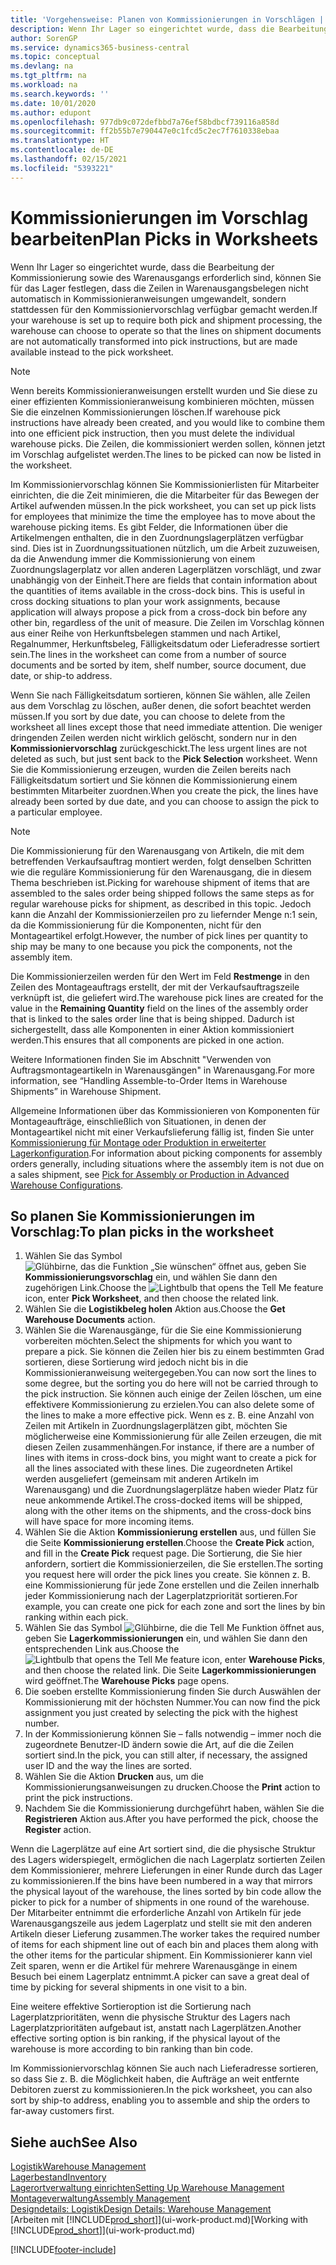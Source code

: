 ```yaml
---
title: 'Vorgehensweise: Planen von Kommissionierungen in Vorschlägen | Microsoft Docs'
description: Wenn Ihr Lager so eingerichtet wurde, dass die Bearbeitung der Kommissionierung sowie des Warenausgangs erforderlich sind, können Sie für das Lager festlegen, dass die Zeilen in Warenausgangsbelegen nicht automatisch in Kommissionieranweisungen umgewandelt, sondern stattdessen für den Kommissioniervorschlag verfügbar gemacht werden.
author: SorenGP
ms.service: dynamics365-business-central
ms.topic: conceptual
ms.devlang: na
ms.tgt_pltfrm: na
ms.workload: na
ms.search.keywords: ''
ms.date: 10/01/2020
ms.author: edupont
ms.openlocfilehash: 977db9c072defbbd7a76ef58bdbcf739116a858d
ms.sourcegitcommit: ff2b55b7e790447e0c1fcd5c2ec7f7610338ebaa
ms.translationtype: HT
ms.contentlocale: de-DE
ms.lasthandoff: 02/15/2021
ms.locfileid: "5393221"
---
```

# <a name="plan-picks-in-worksheets"></a><span data-ttu-id="1a911-103">Kommissionierungen im Vorschlag bearbeiten</span><span class="sxs-lookup"><span data-stu-id="1a911-103">Plan Picks in Worksheets</span></span>

<span data-ttu-id="1a911-104">Wenn Ihr Lager so eingerichtet wurde, dass die Bearbeitung der Kommissionierung sowie des Warenausgangs erforderlich sind, können Sie für das Lager festlegen, dass die Zeilen in Warenausgangsbelegen nicht automatisch in Kommissionieranweisungen umgewandelt, sondern stattdessen für den Kommissioniervorschlag verfügbar gemacht werden.</span><span class="sxs-lookup"><span data-stu-id="1a911-104">If your warehouse is set up to require both pick and shipment processing, the warehouse can choose to operate so that the lines on shipment documents are not automatically transformed into pick instructions, but are made available instead to the pick worksheet.</span></span>  

> [!NOTE]  
> <span data-ttu-id="1a911-105">Wenn bereits Kommissionieranweisungen erstellt wurden und Sie diese zu einer effizienten Kommissionieranweisung kombinieren möchten, müssen Sie die einzelnen Kommissionierungen löschen.</span><span class="sxs-lookup"><span data-stu-id="1a911-105">If warehouse pick instructions have already been created, and you would like to combine them into one efficient pick instruction, then you must delete the individual warehouse picks.</span></span> <span data-ttu-id="1a911-106">Die Zeilen, die kommissioniert werden sollen, können jetzt im Vorschlag aufgelistet werden.</span><span class="sxs-lookup"><span data-stu-id="1a911-106">The lines to be picked can now be listed in the worksheet.</span></span>  

<span data-ttu-id="1a911-107">Im Kommissioniervorschlag können Sie Kommissionierlisten für Mitarbeiter einrichten, die die Zeit minimieren, die die Mitarbeiter für das Bewegen der Artikel aufwenden müssen.</span><span class="sxs-lookup"><span data-stu-id="1a911-107">In the pick worksheet, you can set up pick lists for employees that minimize the time the employee has to move about the warehouse picking items.</span></span> <span data-ttu-id="1a911-108">Es gibt Felder, die Informationen über die Artikelmengen enthalten, die in den Zuordnungslagerplätzen verfügbar sind. Dies ist in Zuordnungssituationen nützlich, um die Arbeit zuzuweisen, da die Anwendung immer die Kommissionierung von einem Zuordnungslagerplatz vor allen anderen Lagerplätzen vorschlägt, und zwar unabhängig von der Einheit.</span><span class="sxs-lookup"><span data-stu-id="1a911-108">There are fields that contain information about the quantities of items available in the cross-dock bins. This is useful in cross docking situations to plan your work assignments, because application will always propose a pick from a cross-dock bin before any other bin, regardless of the unit of measure.</span></span> <span data-ttu-id="1a911-109">Die Zeilen im Vorschlag können aus einer Reihe von Herkunftsbelegen stammen und nach Artikel, Regalnummer, Herkunftsbeleg, Fälligkeitsdatum oder Lieferadresse sortiert sein.</span><span class="sxs-lookup"><span data-stu-id="1a911-109">The lines in the worksheet can come from a number of source documents and be sorted by item, shelf number, source document, due date, or ship-to address.</span></span>  

<span data-ttu-id="1a911-110">Wenn Sie nach Fälligkeitsdatum sortieren, können Sie wählen, alle Zeilen aus dem Vorschlag zu löschen, außer denen, die sofort beachtet werden müssen.</span><span class="sxs-lookup"><span data-stu-id="1a911-110">If you sort by due date, you can choose to delete from the worksheet all lines except those that need immediate attention.</span></span> <span data-ttu-id="1a911-111">Die weniger dringenden Zeilen werden nicht wirklich gelöscht, sondern nur in den **Kommissioniervorschlag** zurückgeschickt.</span><span class="sxs-lookup"><span data-stu-id="1a911-111">The less urgent lines are not deleted as such, but just sent back to the **Pick Selection** worksheet.</span></span> <span data-ttu-id="1a911-112">Wenn Sie die Kommissionierung erzeugen, wurden die Zeilen bereits nach Fälligkeitsdatum sortiert und Sie können die Kommissionierung einem bestimmten Mitarbeiter zuordnen.</span><span class="sxs-lookup"><span data-stu-id="1a911-112">When you create the pick, the lines have already been sorted by due date, and you can choose to assign the pick to a particular employee.</span></span>  

> [!NOTE]  
> <span data-ttu-id="1a911-113">Die Kommissionierung für den Warenausgang von Artikeln, die mit dem betreffenden Verkaufsauftrag montiert werden, folgt denselben Schritten wie die reguläre Kommissionierung für den Warenausgang, die in diesem Thema beschrieben ist.</span><span class="sxs-lookup"><span data-stu-id="1a911-113">Picking for warehouse shipment of items that are assembled to the sales order being shipped follows the same steps as for regular warehouse picks for shipment, as described in this topic.</span></span> <span data-ttu-id="1a911-114">Jedoch kann die Anzahl der Kommissionierzeilen pro zu liefernder Menge n:1 sein, da die Kommissionierung für die Komponenten, nicht für den Montageartikel erfolgt.</span><span class="sxs-lookup"><span data-stu-id="1a911-114">However, the number of pick lines per quantity to ship may be many to one because you pick the components, not the assembly item.</span></span>  
>
> <span data-ttu-id="1a911-115">Die Kommissionierzeilen werden für den Wert im Feld **Restmenge** in den Zeilen des Montageauftrags erstellt, der mit der Verkaufsauftragszeile verknüpft ist, die geliefert wird.</span><span class="sxs-lookup"><span data-stu-id="1a911-115">The warehouse pick lines are created for the value in the **Remaining Quantity** field on the lines of the assembly order that is linked to the sales order line that is being shipped.</span></span> <span data-ttu-id="1a911-116">Dadurch ist sichergestellt, dass alle Komponenten in einer Aktion kommissioniert werden.</span><span class="sxs-lookup"><span data-stu-id="1a911-116">This ensures that all components are picked in one action.</span></span>  
>
> <span data-ttu-id="1a911-117">Weitere Informationen finden Sie im Abschnitt "Verwenden von Auftragsmontageartikeln in Warenausgängen" in Warenausgang.</span><span class="sxs-lookup"><span data-stu-id="1a911-117">For more information, see “Handling Assemble-to-Order Items in Warehouse Shipments” in Warehouse Shipment.</span></span>  
>
> <span data-ttu-id="1a911-118">Allgemeine Informationen über das Kommissionieren von Komponenten für Montageaufträge, einschließlich von Situationen, in denen der Montageartikel nicht mit einer Verkaufslieferung fällig ist, finden Sie unter [Kommissionierung für Montage oder Produktion in erweiterter Lagerkonfiguration](warehouse-how-to-pick-for-internal-operations-in-advanced-warehousing.md).</span><span class="sxs-lookup"><span data-stu-id="1a911-118">For information about picking components for assembly orders generally, including situations where the assembly item is not due on a sales shipment, see [Pick for Assembly or Production in Advanced Warehouse Configurations](warehouse-how-to-pick-for-internal-operations-in-advanced-warehousing.md).</span></span>  

## <a name="to-plan-picks-in-the-worksheet"></a><span data-ttu-id="1a911-119">So planen Sie Kommissionierungen im Vorschlag:</span><span class="sxs-lookup"><span data-stu-id="1a911-119">To plan picks in the worksheet</span></span>

1. <span data-ttu-id="1a911-120">Wählen Sie das Symbol ![Glühbirne, das die Funktion „Sie wünschen“ öffnet](media/ui-search/search_small.png "Was möchten Sie tun?") aus, geben Sie **Kommissionierungsvorschlag** ein, und wählen Sie dann den zugehörigen Link.</span><span class="sxs-lookup"><span data-stu-id="1a911-120">Choose the ![Lightbulb that opens the Tell Me feature](media/ui-search/search_small.png "Tell me what you want to do") icon, enter **Pick Worksheet**, and then choose the related link.</span></span>  
2. <span data-ttu-id="1a911-121">Wählen Sie die **Logistikbeleg holen** Aktion aus.</span><span class="sxs-lookup"><span data-stu-id="1a911-121">Choose the **Get Warehouse Documents** action.</span></span>  
3. <span data-ttu-id="1a911-122">Wählen Sie die Warenausgänge, für die Sie eine Kommissionierung vorbereiten möchten.</span><span class="sxs-lookup"><span data-stu-id="1a911-122">Select the shipments for which you want to prepare a pick.</span></span> <span data-ttu-id="1a911-123">Sie können die Zeilen hier bis zu einem bestimmten Grad sortieren, diese Sortierung wird jedoch nicht bis in die Kommissionieranweisung weitergegeben.</span><span class="sxs-lookup"><span data-stu-id="1a911-123">You can now sort the lines to some degree, but the sorting you do here will not be carried through to the pick instruction.</span></span> <span data-ttu-id="1a911-124">Sie können auch einige der Zeilen löschen, um eine effektivere Kommissionierung zu erzielen.</span><span class="sxs-lookup"><span data-stu-id="1a911-124">You can also delete some of the lines to make a more effective pick.</span></span> <span data-ttu-id="1a911-125">Wenn es z. B. eine Anzahl von Zeilen mit Artikeln in Zuordnungslagerplätzen gibt, möchten Sie möglicherweise eine Kommissionierung für alle Zeilen erzeugen, die mit diesen Zeilen zusammenhängen.</span><span class="sxs-lookup"><span data-stu-id="1a911-125">For instance, if there are a number of lines with items in cross-dock bins, you might want to create a pick for all the lines associated with these lines.</span></span> <span data-ttu-id="1a911-126">Die zugeordneten Artikel werden ausgeliefert (gemeinsam mit anderen Artikeln im Warenausgang) und die Zuordnungslagerplätze haben wieder Platz für neue ankommende Artikel.</span><span class="sxs-lookup"><span data-stu-id="1a911-126">The cross-docked items will be shipped, along with the other items on the shipments, and the cross-dock bins will have space for more incoming items.</span></span>  
4. <span data-ttu-id="1a911-127">Wählen Sie die Aktion **Kommissionierung erstellen** aus, und füllen Sie die Seite **Kommissionierung erstellen**.</span><span class="sxs-lookup"><span data-stu-id="1a911-127">Choose the **Create Pick** action, and fill in the **Create Pick** request page.</span></span> <span data-ttu-id="1a911-128">Die Sortierung, die Sie hier anfordern, sortiert die Kommissionierzeilen, die Sie erstellen.</span><span class="sxs-lookup"><span data-stu-id="1a911-128">The sorting you request here will order the pick lines you create.</span></span> <span data-ttu-id="1a911-129">Sie können z. B. eine Kommissionierung für jede Zone erstellen und die Zeilen innerhalb jeder Kommissionierung nach der Lagerplatzpriorität sortieren.</span><span class="sxs-lookup"><span data-stu-id="1a911-129">For example, you can create one pick for each zone and sort the lines by bin ranking within each pick.</span></span>  
5. <span data-ttu-id="1a911-130">Wählen Sie das Symbol ![Glühbirne, die die Tell Me Funktion öffnet](media/ui-search/search_small.png "Was möchten Sie tun?") aus, geben Sie **Lagerkommissionierungen** ein, und wählen Sie dann den entsprechenden Link aus.</span><span class="sxs-lookup"><span data-stu-id="1a911-130">Choose the ![Lightbulb that opens the Tell Me feature](media/ui-search/search_small.png "Tell me what you want to do") icon, enter **Warehouse Picks**, and then choose the related link.</span></span> <span data-ttu-id="1a911-131">Die Seite **Lagerkommissionierungen** wird geöffnet.</span><span class="sxs-lookup"><span data-stu-id="1a911-131">The **Warehouse Picks** page opens.</span></span>  
6. <span data-ttu-id="1a911-132">Die soeben erstellte Kommissionierung finden Sie durch Auswählen der Kommissionierung mit der höchsten Nummer.</span><span class="sxs-lookup"><span data-stu-id="1a911-132">You can now find the pick assignment you just created by selecting the pick with the highest number.</span></span>  
7. <span data-ttu-id="1a911-133">In der Kommissionierung können Sie – falls notwendig – immer noch die zugeordnete Benutzer-ID ändern sowie die Art, auf die die Zeilen sortiert sind.</span><span class="sxs-lookup"><span data-stu-id="1a911-133">In the pick, you can still alter, if necessary, the assigned user ID and the way the lines are sorted.</span></span>  
8. <span data-ttu-id="1a911-134">Wählen Sie die Aktion **Drucken** aus, um die Kommissionierungsanweisungen zu drucken.</span><span class="sxs-lookup"><span data-stu-id="1a911-134">Choose the **Print** action to print the pick instructions.</span></span>  
9. <span data-ttu-id="1a911-135">Nachdem Sie die Kommissionierung durchgeführt haben, wählen Sie die **Registrieren** Aktion aus.</span><span class="sxs-lookup"><span data-stu-id="1a911-135">After you have performed the pick, choose the **Register** action.</span></span>  

<span data-ttu-id="1a911-136">Wenn die Lagerplätze auf eine Art sortiert sind, die die physische Struktur des Lagers widerspiegelt, ermöglichen die nach Lagerplatz sortierten Zeilen dem Kommissionierer, mehrere Lieferungen in einer Runde durch das Lager zu kommissionieren.</span><span class="sxs-lookup"><span data-stu-id="1a911-136">If the bins have been numbered in a way that mirrors the physical layout of the warehouse, the lines sorted by bin code allow the picker to pick for a number of shipments in one round of the warehouse.</span></span> <span data-ttu-id="1a911-137">Der Mitarbeiter entnimmt die erforderliche Anzahl von Artikeln für jede Warenausgangszeile aus jedem Lagerplatz und stellt sie mit den anderen Artikeln dieser Lieferung zusammen.</span><span class="sxs-lookup"><span data-stu-id="1a911-137">The worker takes the required number of items for each shipment line out of each bin and places them along with the other items for the particular shipment.</span></span> <span data-ttu-id="1a911-138">Ein Kommissionierer kann viel Zeit sparen, wenn er die Artikel für mehrere Warenausgänge in einem Besuch bei einem Lagerplatz entnimmt.</span><span class="sxs-lookup"><span data-stu-id="1a911-138">A picker can save a great deal of time by picking for several shipments in one visit to a bin.</span></span>  

<span data-ttu-id="1a911-139">Eine weitere effektive Sortieroption ist die Sortierung nach Lagerplatzprioritäten, wenn die physische Struktur des Lagers nach Lagerplatzprioritäten aufgebaut ist, anstatt nach Lagerplätzen.</span><span class="sxs-lookup"><span data-stu-id="1a911-139">Another effective sorting option is bin ranking, if the physical layout of the warehouse is more according to bin ranking than bin code.</span></span>  

<span data-ttu-id="1a911-140">Im Kommissioniervorschlag können Sie auch nach Lieferadresse sortieren, so dass Sie z. B. die Möglichkeit haben, die Aufträge an weit entfernte Debitoren zuerst zu kommissionieren.</span><span class="sxs-lookup"><span data-stu-id="1a911-140">In the pick worksheet, you can also sort by ship-to address, enabling you to assemble and ship the orders to far-away customers first.</span></span>  

## <a name="see-also"></a><span data-ttu-id="1a911-141">Siehe auch</span><span class="sxs-lookup"><span data-stu-id="1a911-141">See Also</span></span>

[<span data-ttu-id="1a911-142">Logistik</span><span class="sxs-lookup"><span data-stu-id="1a911-142">Warehouse Management</span></span>](warehouse-manage-warehouse.md)  
[<span data-ttu-id="1a911-143">Lagerbestand</span><span class="sxs-lookup"><span data-stu-id="1a911-143">Inventory</span></span>](inventory-manage-inventory.md)  
[<span data-ttu-id="1a911-144">Lagerortverwaltung einrichten</span><span class="sxs-lookup"><span data-stu-id="1a911-144">Setting Up Warehouse Management</span></span>](warehouse-setup-warehouse.md)  
[<span data-ttu-id="1a911-145">Montageverwaltung</span><span class="sxs-lookup"><span data-stu-id="1a911-145">Assembly Management</span></span>](assembly-assemble-items.md)  
[<span data-ttu-id="1a911-146">Designdetails: Logistik</span><span class="sxs-lookup"><span data-stu-id="1a911-146">Design Details: Warehouse Management</span></span>](design-details-warehouse-management.md)  
<span data-ttu-id="1a911-147">[Arbeiten mit [!INCLUDE[prod_short](includes/prod_short.md)]](ui-work-product.md)</span><span class="sxs-lookup"><span data-stu-id="1a911-147">[Working with [!INCLUDE[prod_short](includes/prod_short.md)]](ui-work-product.md)</span></span>  


[!INCLUDE[footer-include](includes/footer-banner.md)]